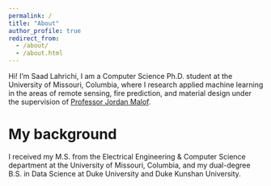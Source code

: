 ```yaml
---
permalink: /
title: "About"
author_profile: true
redirect_from: 
  - /about/
  - /about.html
---
```


Hi! I’m Saad Lahrichi, I am a Computer Science Ph.D. student at the University of Missouri, Columbia, where I research applied machine learning in the areas of remote sensing, fire prediction, and material design under the supervision of [Professor Jordan Malof](https://jmalof.com/). 


My background
======
I received my M.S. from the Electrical Engineering & Computer Science department at the University of Missouri, Columbia, and my dual-degree B.S. in Data Science at Duke University and Duke Kunshan University.

